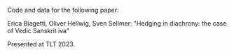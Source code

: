 Code and data for the following paper:

Erica Biagetti, Oliver Hellwig, Sven Sellmer: "Hedging in diachrony: the case of Vedic Sanskrit iva"

Presented at TLT 2023.